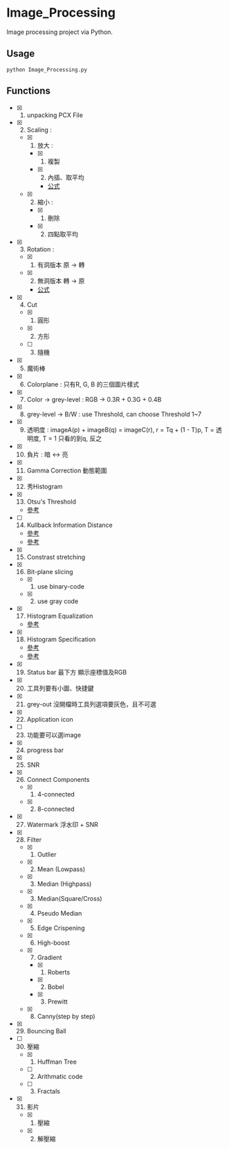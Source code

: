 # Image_Processing
 Image processing project via Python.


## Usage
```
python Image_Processing.py
```

## Functions
- [x] 1. unpacking PCX File
- [x] 2. Scaling : 
    - [x] 1. 放大 :
        - [x] 1. 複製
        - [x] 2. 內插、取平均
            - [公式](https://blog.csdn.net/wudi_X/article/details/79782832)
    - [x] 2. 縮小 :
        - [x] 1. 刪除
        - [x] 2. 四點取平均
- [x] 3. Rotation :
    - [x] 1. 有洞版本 原 -> 轉
    - [x] 2. 無洞版本 轉 -> 原
        - [公式](http://fifiteen82726-blog.logdown.com/posts/310780-hw2image)
- [x] 4. Cut
    - [x] 1. 圓形
    - [x] 2. 方形
    - [ ] 3. 隨機
- [x] 5. 魔術棒
- [x] 6. Colorplane : 只有R, G, B 的三個圖片樣式
- [x] 7. Color -> grey-level : RGB -> 0.3R + 0.3G + 0.4B
- [x] 8. grey-level -> B/W : use Threshold, can choose Threshold 1~7
- [x] 9. 透明度 : imageA(p) + imageB(q) = imageC(r), r = Tq + (1 - T)p, T = 透明度, T = 1 只看的到q, 反之
- [x] 10. 負片 : 暗 <-> 亮
- [x] 11. Gamma Correction 動態範圍
- [x] 12. 秀Histogram
- [x] 13. Otsu's Threshold
    - [參考](https://zhuanlan.zhihu.com/p/95034826)
- [ ] 14. Kullback Information Distance
    - [參考](https://www.cnblogs.com/Imageshop/p/3307308.html)
    - [參考](https://gist.github.com/al42and/c2d66f6704e024266108)
- [x] 15. Constrast stretching
- [x] 16. Bit-plane slicing
    - [x] 1. use binary-code
    - [x] 2. use gray code
- [x] 17. Histogram Equalization
    - [參考](http://iris123321.blogspot.com/2017/05/histogram-equalization.html)
- [x] 18. Histogram Specification
    - [參考](https://www.programmersought.com/article/7387932407/)
    - [參考](http://fourier.eng.hmc.edu/e161/lectures/contrast_transform/node3.html)
- [x] 19. Status bar 最下方 顯示座標值及RGB
- [x] 20. 工具列要有小圖、快捷鍵
- [x] 21. grey-out 沒開檔時工具列選項要灰色，且不可選
- [x] 22. Application icon
- [ ] 23. 功能要可以選image
- [x] 24. progress bar
- [x] 25. SNR
- [x] 26. Connect Components
    - [x] 1. 4-connected
    - [x] 2. 8-connected
- [x] 27. Watermark 浮水印 + SNR
- [x] 28. Filter
    - [x] 1. Outlier
    - [x] 2. Mean (Lowpass)
    - [x] 3. Median (Highpass)
    - [x] 3. Median(Square/Cross)
    - [x] 4. Pseudo Median
    - [x] 5. Edge Crispening
    - [x] 6. High-boost
    - [x] 7. Gradient
        - [x] 1. Roberts
        - [x] 2. Bobel
        - [x] 3. Prewitt
    - [x] 8. Canny(step by step)
- [x] 29. Bouncing Ball
- [ ] 30. 壓縮
    - [x] 1. Huffman Tree
    - [ ] 2. Arithmatic code
    - [ ] 3. Fractals
- [x] 31. 影片
    - [x] 1. 壓縮
    - [x] 2. 解壓縮

